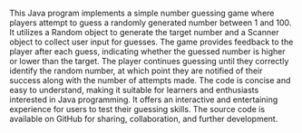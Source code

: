 This Java program implements a simple number guessing game where players attempt to guess a randomly generated number between 1 and 100. It utilizes a Random object to generate the target number and a Scanner object to collect user input for guesses. The game provides feedback to the player after each guess, indicating whether the guessed number is higher or lower than the target. The player continues guessing until they correctly identify the random number, at which point they are notified of their success along with the number of attempts made. The code is concise and easy to understand, making it suitable for learners and enthusiasts interested in Java programming. It offers an interactive and entertaining experience for users to test their guessing skills. The source code is available on GitHub for sharing, collaboration, and further development.





